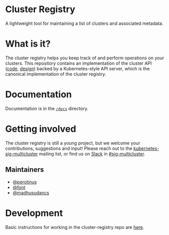 # Cluster Registry

A lightweight tool for maintaining a list of clusters and associated metadata.

# What is it?

The cluster registry helps you keep track of and perform operations on your
clusters. This repository contains an implementation of the cluster API
([code](https://github.com/kubernetes/cluster-registry/tree/master/pkg/apis/clusterregistry),
[design](https://github.com/kubernetes/cluster-registry/tree/master/docs/api_design.md))
backed by a Kubernetes-style API server, which is the canonical implementation
of the cluster registry.

# Documentation

Documentation is in the
[`/docs`](https://github.com/kubernetes/cluster-registry/tree/master/docs/)
directory.

# Getting involved

The cluster registry is still a young project, but we welcome your
contributions, suggestions and input! Please reach out to the
[kubernetes-sig-multicluster](https://groups.google.com/forum/#!forum/kubernetes-sig-multicluster)
mailing list, or find us on
[Slack](https://github.com/kubernetes/community/blob/master/communication.md#social-media)
in [#sig-multicluster](https://kubernetes.slack.com/messages/sig-multicluster/).

## Maintainers

-   [@perotinus](https://github.com/perotinus)
-   [@font](https://github.com/font)
-   [@madhusudancs](https://github.com/madhusudancs)

# Development

Basic instructions for working in the cluster-registry repo are
[here](https://github.com/kubernetes/cluster-registry/tree/master/docs/development.md).

